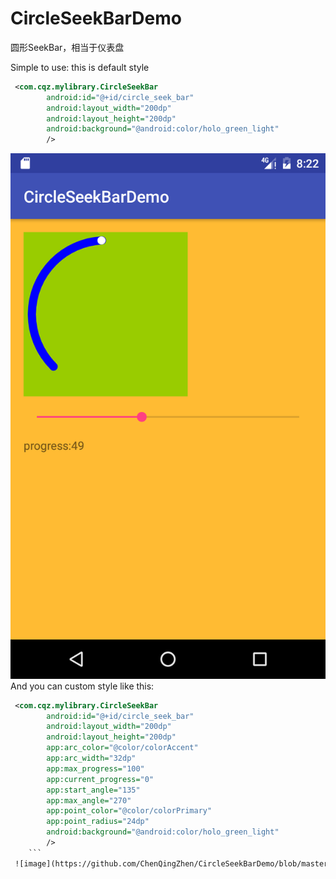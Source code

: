 # CircleSeekBarDemo
圆形SeekBar，相当于仪表盘

Simple to use:
this is default style
```xml
 <com.cqz.mylibrary.CircleSeekBar
        android:id="@+id/circle_seek_bar"
        android:layout_width="200dp"
        android:layout_height="200dp"
        android:background="@android:color/holo_green_light"
        />
```

![image](https://github.com/ChenQingZhen/CircleSeekBarDemo/blob/master/Screenshot/Screenshot_1481703757.png)
<br/>
And you can custom style
like this:
```xml
 <com.cqz.mylibrary.CircleSeekBar
        android:id="@+id/circle_seek_bar"
        android:layout_width="200dp"
        android:layout_height="200dp"
        app:arc_color="@color/colorAccent"
        app:arc_width="32dp"
        app:max_progress="100"
        app:current_progress="0"
        app:start_angle="135"
        app:max_angle="270"
        app:point_color="@color/colorPrimary"
        app:point_radius="24dp"
        android:background="@android:color/holo_green_light"
        />
    ```
 ![image](https://github.com/ChenQingZhen/CircleSeekBarDemo/blob/master/Screenshot/Screenshot_custom.png)

